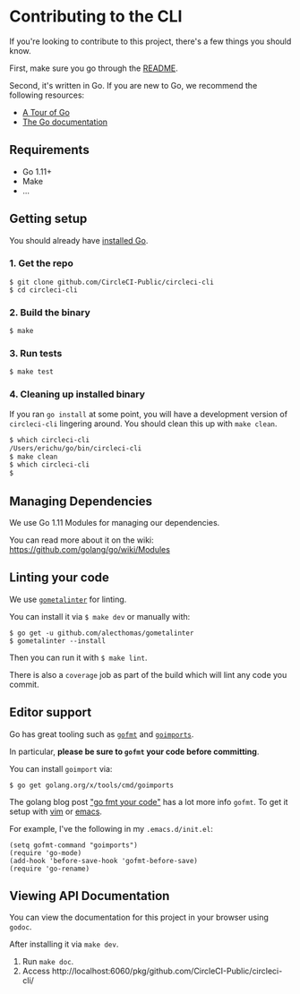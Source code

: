 # Contributing to the CLI

If you're looking to contribute to this project, there's a few things you should know.

First, make sure you go through the [README](README.md).

Second, it's written in Go. If you are new to Go, we recommend the following resources:

* [A Tour of Go](https://tour.golang.org/welcome/1)
* [The Go documentation](https://golang.org/doc/)

## Requirements

* Go 1.11+
* Make
* ...

## Getting setup

You should already have [installed Go](https://golang.org/doc/install).

### 1. Get the repo

```
$ git clone github.com/CircleCI-Public/circleci-cli
$ cd circleci-cli
```

### 2. Build the binary

```
$ make
```

### 3. Run tests

```
$ make test
```

### 4. Cleaning up installed binary

If you ran `go install` at some point, you will have a development version of `circleci-cli` lingering around.  You should clean this up with `make clean`.

```bash
$ which circleci-cli
/Users/erichu/go/bin/circleci-cli
$ make clean
$ which circleci-cli
$
```

## Managing Dependencies

We use Go 1.11 Modules for managing our dependencies.

You can read more about it on the wiki:
https://github.com/golang/go/wiki/Modules

## Linting your code

We use [`gometalinter`](github.com/alecthomas/gometalinter) for linting.

You can install it via `$ make dev` or manually with:

```
$ go get -u github.com/alecthomas/gometalinter
$ gometalinter --install
```

Then you can run it with `$ make lint`.

There is also a `coverage` job as part of the build which will lint any code you commit.

## Editor support

Go has great tooling such as [`gofmt`](https://golang.org/cmd/gofmt/) and [`goimports`](https://godoc.org/golang.org/x/tools/cmd/goimports).

In particular, **please be sure to `gofmt` your code before committing**.

You can install `goimport` via:

```
$ go get golang.org/x/tools/cmd/goimports
```

The golang blog post ["go fmt your code"](https://blog.golang.org/go-fmt-your-code) has a lot more info `gofmt`. To get it setup with [vim](https://github.com/fatih/vim-go) or [emacs](https://github.com/dominikh/go-mode.el).

For example, I've the following in my `.emacs.d/init.el`:

```
(setq gofmt-command "goimports")
(require 'go-mode)
(add-hook 'before-save-hook 'gofmt-before-save)
(require 'go-rename)
```

## Viewing API Documentation

You can view the documentation for this project in your browser using `godoc`.

After installing it via `make dev`.

1. Run `make doc`.
2. Access http://localhost:6060/pkg/github.com/CircleCI-Public/circleci-cli/

